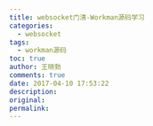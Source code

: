 ```yaml
---
title: websocket门清-Workman源码学习
categories:
  - websocket
tags:
  - workman源码
toc: true
author: 王晓勃
comments: true
date: 2017-04-10 17:53:22
description:
original:
permalink:
---
```


<!-- more -->
